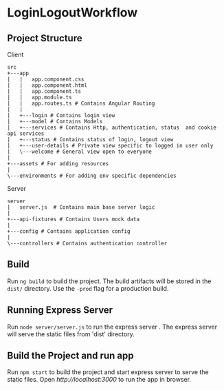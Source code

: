 # LoginLogoutWorkflow



## Project Structure 
Client
```
src
+---app
|   |   app.component.css 
|   |   app.component.html
|   |   app.component.ts
|   |   app.module.ts 
|   |   app.routes.ts # Contains Angular Routing
|   |
|   +---login # Contains login view
|   +---model # Contains Models
|   +---services # Contains Http, authentication, status  and cookie api services
|   +---status # Contains status of login, logout view
|   +---user-details # Private view specific to logged in user only
|   \---welcome # General view open to everyone
|
+---assets # For adding resources
|
\---environments # For adding env specific dependencies
```

Server
```
server
|   server.js  # Contains main base server logic
|
+---api-fixtures # Contains Users mock data
|
+---config # Contains application config 
|
\---controllers # Contains authentication controller
```


## Build

Run `ng build` to build the project. The build artifacts will be stored in the `dist/` directory. Use the `-prod` flag for a production build.

## Running Express Server
Run `node server/server.js` to run the express server . The express server will serve the static files from 'dist' directory.

## Build the Project and run app
Run `npm start` to build the project and start express server to serve the static files. Open *http://localhost:3000* to run the app in browser.



